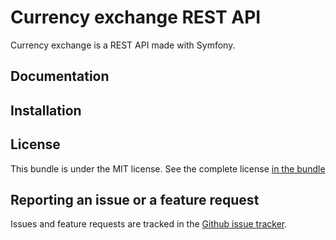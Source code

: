 Currency exchange REST API
==========================

Currency exchange is a REST API made with Symfony.

Documentation
-------------


Installation
------------


License
-------

This bundle is under the MIT license. See the complete license [in the bundle](LICENSE)

Reporting an issue or a feature request
---------------------------------------

Issues and feature requests are tracked in the [Github issue tracker](https://github.com/msalsas/currency-exchange/issues).
